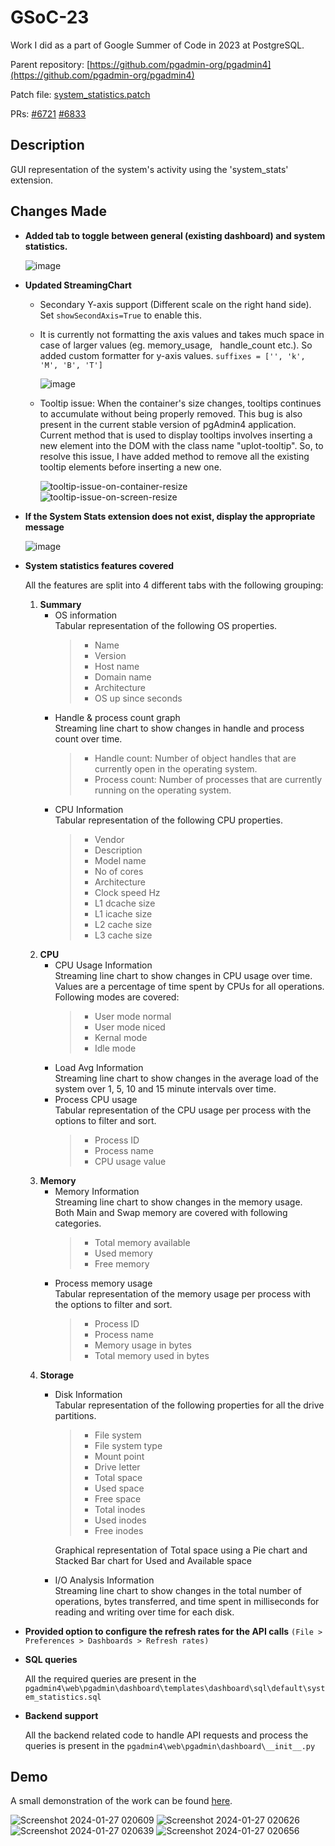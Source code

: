 
# GSoC-23
Work I did as a part of Google Summer of Code in 2023 at PostgreSQL.

Parent repository: [https://github.com/pgadmin-org/pgadmin4](https://github.com/pgadmin-org/pgadmin4)

Patch file: [system_statistics.patch](https://github.com/Sahil1479/GSoC-23/blob/main/system_stats.patch)

PRs:
[#6721](https://github.com/pgadmin-org/pgadmin4/pull/6721)
[#6833](https://github.com/pgadmin-org/pgadmin4/pull/6833)

## Description

GUI representation of the system's activity using the 'system_stats' extension.

## Changes Made

- **Added tab to toggle between general (existing dashboard) and system statistics.**

	![image](https://github.com/pgadmin-org/pgadmin4/assets/56965873/86f2fb65-3d57-4cd2-8986-d67e43aa8591)

- **Updated StreamingChart**
	- Secondary Y-axis support (Different scale on the right hand side). Set `showSecondAxis=True` to enable this.
	- It is currently not formatting the axis values and takes much space in case of larger values (eg. memory_usage, &nbsp; handle_count etc.). So added custom formatter for y-axis values. `suffixes = ['', 'k', 'M', 'B', 'T']`

		![image](https://github.com/pgadmin-org/pgadmin4/assets/56965873/552b4c37-cb0e-481b-a20c-21d21df6080a)

	- Tooltip issue: When the container's size changes, tooltips continues to accumulate without being properly removed. This bug is also present in the current stable version of pgAdmin4 application.
Current method that is used to display tooltips involves inserting a new element into the DOM with the class name "uplot-tooltip". So, to resolve this issue, I have added method to remove all the existing tooltip elements before inserting a new one.

        ![tooltip-issue-on-container-resize](https://github.com/pgadmin-org/pgadmin4/assets/56965873/96bd9c67-ddda-4f75-ba23-1b501312b258)
        ![tooltip-issue-on-screen-resize](https://github.com/pgadmin-org/pgadmin4/assets/56965873/987251d5-db61-48ee-a4df-bc53a89edb7c)

- **If the System Stats extension does not exist, display the appropriate message**
    
    ![image](https://github.com/pgadmin-org/pgadmin4/assets/56965873/be706bae-75f1-4178-9beb-20811238d147)

- **System statistics features covered** 

  All the features are split into 4 different tabs with the following grouping:
	1. **Summary**
		  - OS information </br> 
			Tabular representation of the following OS properties.
		    > - Name
			> - Version
			> - Host name
			> - Domain name
			> - Architecture
			> - OS up since seconds
		  - Handle & process count graph </br> 
		     Streaming line chart to show changes in handle and process count over time.
		     > - Handle count: Number of object handles that are currently open in the operating system. 
		     > - Process count: Number of processes that are currently running on the operating system.
		  - CPU Information </br> 
		      Tabular representation of the following CPU properties.
		      > - Vendor
		      > - Description
		      > - Model name
		      > - No of cores
		      > - Architecture
		      > - Clock speed Hz
		      > - L1 dcache size
		      > - L1 icache size
		      > - L2 cache size
		      > - L3 cache size
   2. **CPU**
         - CPU Usage Information </br> 
	         Streaming line chart to show changes in CPU usage over time. Values are a percentage of time spent by CPUs for all operations.
	         Following modes are covered:
	         > - User mode normal
	         > - User mode niced
	         > - Kernal mode
	         > - Idle mode
         - Load Avg Information </br> 
	         Streaming line chart to show changes in the average load of the system over 1, 5, 10 and 15 minute intervals over time. 
         - Process CPU usage </br> 
	         Tabular representation of the CPU usage per process with the options to filter and sort.
	         > - Process ID
	         > - Process name
	         > - CPU usage value
    3. **Memory**
         - Memory Information </br> 
	         Streaming line chart to show changes in the memory usage. </br> 
	         Both Main and Swap memory are covered with following categories.
	         > - Total memory available
	         > - Used memory
	         > - Free memory
         - Process memory usage </br> 
	         Tabular representation of the memory usage per process with the options to filter and sort.
	          > - Process ID
	         > - Process name
	         > - Memory usage in bytes
	         > - Total memory used in bytes
    4. **Storage**
         - Disk Information </br> 
	         Tabular representation of the following properties for all the drive partitions.
	         > - File system
	         > - File system type
	         > - Mount point
	         > - Drive letter
	         > - Total space
	         > - Used space
	         > - Free space
	         > - Total inodes
	         > - Used inodes
	         > - Free inodes
	         
	         Graphical representation of Total space using a Pie chart and Stacked Bar chart for Used and Available space
         - I/O Analysis Information </br> 
	         Streaming line chart to show changes in the total number of operations, bytes transferred, and time spent in milliseconds for reading and writing over time for each disk. 

- **Provided option to configure the refresh rates for the API calls** `(File > Preferences > Dashboards > Refresh rates)`

- **SQL queries**

  All the required queries are present in the `pgadmin4\web\pgadmin\dashboard\templates\dashboard\sql\default\system_statistics.sql`

- **Backend support**

  All the backend related code to handle API requests and process the queries is present in the `pgadmin4\web\pgadmin\dashboard\__init__.py`

## Demo
A small demonstration of the work can be found [here](https://drive.google.com/file/d/1gfTYx4u-G21hWCeh70UfkpcVNROHyT17/view?usp=sharing).

![Screenshot 2024-01-27 020609](https://github.com/Sahil1479/GSoC-23/assets/56965873/1613e378-37f1-4909-80b2-89cd3194b6f0)
![Screenshot 2024-01-27 020626](https://github.com/Sahil1479/GSoC-23/assets/56965873/79d7a886-32cc-4b23-a7a3-309ca2e9e0bf)
![Screenshot 2024-01-27 020639](https://github.com/Sahil1479/GSoC-23/assets/56965873/bded2e5c-d138-48da-9755-ae4e2f0b50dc)
![Screenshot 2024-01-27 020656](https://github.com/Sahil1479/GSoC-23/assets/56965873/9f1fc9b3-f190-4904-a45b-2a06ed05c540)
